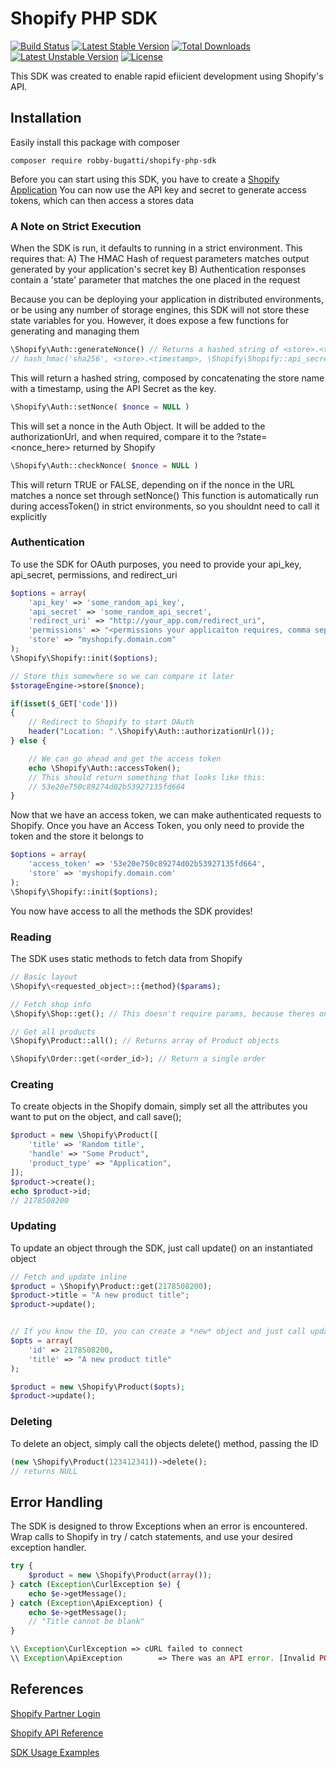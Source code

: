 # Shopify PHP SDK

[![Build Status](https://travis-ci.org/RobbyBugatti/shopify-php-sdk.svg)](https://travis-ci.org/RobbyBugatti/shopify-php-sdk)
[![Latest Stable Version](https://poser.pugx.org/robby-bugatti/shopify-php-sdk/v/stable)](https://packagist.org/packages/robby-bugatti/shopify-php-sdk) [![Total Downloads](https://poser.pugx.org/robby-bugatti/shopify-php-sdk/downloads)](https://packagist.org/packages/robby-bugatti/shopify-php-sdk) [![Latest Unstable Version](https://poser.pugx.org/robby-bugatti/shopify-php-sdk/v/unstable)](https://packagist.org/packages/robby-bugatti/shopify-php-sdk) [![License](https://poser.pugx.org/robby-bugatti/shopify-php-sdk/license)](https://packagist.org/packages/robby-bugatti/shopify-php-sdk)

This SDK was created to enable rapid efiicient development using Shopify's API.

## Installation

Easily install this package with composer

```shell
composer require robby-bugatti/shopify-php-sdk
```

Before you can start using this SDK, you have to create a <a href="https://partners.shopify.com/">Shopify Application</a>
You can now use the API key and secret to generate access tokens, which can then access a stores data

### A Note on Strict Execution

When the SDK is run, it defaults to running in a strict environment. This requires that:
A) The HMAC Hash of request parameters matches output generated by your application's secret key
B) Authentication responses contain a 'state' parameter that matches the one placed in the request

Because you can be deploying your application in distributed environments, or be using any number of
storage engines, this SDK will not store these state variables for you. However, it does expose a few
functions for generating and managing them

```php
\Shopify\Auth::generateNonce() // Returns a hashed string of <store>.<timestamp>, using API Secret as key
// hash_hmac('sha256', <store>.<timestamp>, \Shopify\Shopify::api_secret());s
```
This will return a hashed string, composed by concatenating the store name with a timestamp, using the API Secret
as the key.

```php
\Shopify\Auth::setNonce( $nonce = NULL )
```
This will set a nonce in the Auth Object. It will be added to the authorizationUrl, and when required,
compare it to the ?state=<nonce_here> returned by Shopify

```php
\Shopify\Auth::checkNonce( $nonce = NULL )
```
This will return TRUE or FALSE, depending on if the nonce in the URL matches a nonce set through setNonce()
This function is automatically run during accessToken() in strict environments, so you shouldnt need to
call it explicitly

### Authentication

To use the SDK for OAuth purposes, you need to provide your api_key, api_secret, permissions, and redirect_uri

```php
$options = array(
    'api_key' => 'some_random_api_key',
    'api_secret' => 'some_random_api_secret',
    'redirect_uri' => "http://your_app.com/redirect_uri",
    'permissions' => "<permissions your applicaiton requires, comma separated>",
    'store' => "myshopify.domain.com"
);
\Shopify\Shopify::init($options);

// Store this somewhere so we can compare it later
$storageEngine->store($nonce);

if(isset($_GET['code']))
{
    // Redirect to Shopify to start OAuth
    header("Location: ".\Shopify\Auth::authorizationUrl());
} else {

    // We can go ahead and get the access token
    echo \Shopify\Auth::accessToken();
    // This should return something that looks like this:
    // 53e20e750c89274d02b53927135fd664
}
```

Now that we have an access token, we can make authenticated requests to Shopify.
Once you have an Access Token, you only need to provide the token and the store it belongs to

```php
$options = array(
    'access_token' => '53e20e750c89274d02b53927135fd664',
    'store' => 'myshopify.domain.com'
);
\Shopify\Shopify::init($options);
```

You now have access to all the methods the SDK provides!


### Reading

The SDK uses static methods to fetch data from Shopify
```php
// Basic layout
\Shopify\<requested_object>::{method}($params);

// Fetch shop info
\Shopify\Shop::get(); // This doesn't require params, because theres only one store object

// Get all products
\Shopify\Product::all(); // Returns array of Product objects

\Shopify\Order::get(<order_id>); // Return a single order
```

### Creating

To create objects in the Shopify domain, simply set all the attributes you want to put on the object, and call save();

```php
$product = new \Shopify\Product([
    'title' => 'Random title',
    'handle' => "Some Product",
    'product_type' => "Application",
]);
$product->create();
echo $product->id;
// 2178508200
```

### Updating

To update an object through the SDK, just call update() on an instantiated object

```php
// Fetch and update inline
$product = \Shopify\Product::get(2178508200);
$product->title = "A new product title";
$product->update();


// If you know the ID, you can create a *new* object and just call update
$opts = array(
    'id' => 2178508200,
    'title' => "A new product title"
);

$product = new \Shopify\Product($opts);
$product->update();
```

### Deleting

To delete an object, simply call the objects delete() method, passing the ID
```php
(new \Shopify\Product(123412341))->delete();
// returns NULL
```

## Error Handling

The SDK is designed to throw Exceptions when an error is encountered. Wrap calls to Shopify in try / catch statements, and use your desired exception handler.

```php
try {
    $product = new \Shopify\Product(array());
} catch (Exception\CurlException $e) {
    echo $e->getMessage();
} catch (Exception\ApiException) {
    echo $e->getMessage();
    // "Title cannot be blank"
}

\\ Exception\CurlException => cURL failed to connect
\\ Exception\ApiException        => There was an API error. [Invalid POST data, Invalid Endpoint, etc.]

```

## References

[Shopify Partner Login](https://partners.shopify.com)

[Shopify API Reference](https://help.shopify.com/api/reference)

[SDK Usage Examples](https://github.com/RobbyBugatti/shopify-php/examples)
